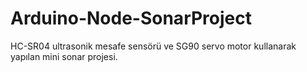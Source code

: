 # Arduino-Node-SonarProject

HC-SR04 ultrasonik mesafe sensörü ve SG90 servo motor kullanarak yapılan mini sonar projesi.
